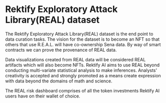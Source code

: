 # Rektify Exploratory Attack Library(REAL) dataset

The Rektify Exploratory Attack Library(REAL) dataset is the end point to data curation tasks. The vision for the dataset is to become an NFT so that others that use R.E.A.L. will have co-ownership Sena data. By way of smart contracts we can prove the provenance of REAL data. 

Data visualizations created from REAL data will be considered REAL artifacts which will also become NFTs. Rektify AI aims to use REAL beyond conducting multi-variate statistical analysis to make inferences. Analysts' creativity is accepted and strongly promoted as a means create expression with data beyond the domains of math and science.

The REAL risk dashboard comprises of all the token investments Rektify AI users have on their wallet of choice.
